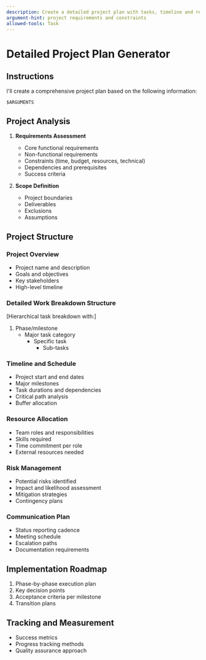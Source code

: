 ```yaml
---
description: Create a detailed project plan with tasks, timeline and resource allocation
argument-hint: project requirements and constraints
allowed-tools: Task
---
```


# Detailed Project Plan Generator

## Instructions

I'll create a comprehensive project plan based on the following information:

```
$ARGUMENTS
```

## Project Analysis

1. **Requirements Assessment**
   - Core functional requirements
   - Non-functional requirements
   - Constraints (time, budget, resources, technical)
   - Dependencies and prerequisites
   - Success criteria

2. **Scope Definition**
   - Project boundaries
   - Deliverables
   - Exclusions
   - Assumptions

## Project Structure

### Project Overview
- Project name and description
- Goals and objectives
- Key stakeholders
- High-level timeline

### Detailed Work Breakdown Structure
[Hierarchical task breakdown with:]
1. Phase/milestone
   - Major task category
     - Specific task
       - Sub-tasks

### Timeline and Schedule
- Project start and end dates
- Major milestones
- Task durations and dependencies
- Critical path analysis
- Buffer allocation

### Resource Allocation
- Team roles and responsibilities
- Skills required
- Time commitment per role
- External resources needed

### Risk Management
- Potential risks identified
- Impact and likelihood assessment
- Mitigation strategies
- Contingency plans

### Communication Plan
- Status reporting cadence
- Meeting schedule
- Escalation paths
- Documentation requirements

## Implementation Roadmap
1. Phase-by-phase execution plan
2. Key decision points
3. Acceptance criteria per milestone
4. Transition plans

## Tracking and Measurement
- Success metrics
- Progress tracking methods
- Quality assurance approach